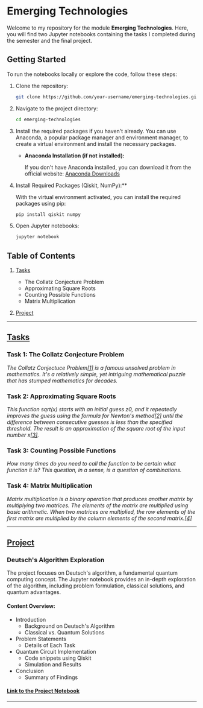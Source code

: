 # Emerging Technologies

Welcome to my repository for the module **Emerging Technologies**. Here, you will find two Jupyter notebooks containing the tasks I completed during the semester and the final project.

## Getting Started

To run the notebooks locally or explore the code, follow these steps:

1. Clone the repository:
    ```bash
    git clone https://github.com/your-username/emerging-technologies.git
    ```

2. Navigate to the project directory:
    ```bash
    cd emerging-technologies
    ```

3. Install the required packages if you haven't already. You can use Anaconda, a popular package manager and environment manager, to create a virtual environment and install the necessary packages.

    - **Anaconda Installation (if not installed):**

      If you don't have Anaconda installed, you can download it from the official website: [Anaconda Downloads](https://www.anaconda.com/products/distribution)

4. Install Required Packages (Qiskit, NumPy):**

      With the virtual environment activated, you can install the required packages using pip:

      ```bash
      pip install qiskit numpy
      ```

5. Open Jupyter notebooks:

    ```bash
    jupyter notebook
    ```

## Table of Contents

1. [Tasks](#tasks)
    - The Collatz Conjecture Problem
    - Approximating Square Roots
    - Counting Possible Functions
    - Matrix Multiplication
  
2. [Project](#project)

---

## [Tasks](/tasks.ipynb)

### Task 1: The Collatz Conjecture Problem
*The Collatz Conjectuce Problem[[1]](https://www.quantamagazine.org/why-mathematicians-still-cant-solve-the-collatz-conjecture-20200922/) is a famous unsolved problem in mathematics. It's a relatively simple, yet intriguing mathematical puzzle that has stumped mathematics for decades.*

### Task 2: Approximating Square Roots
*This function sqrt(x) starts with an initial guess z0, and it repeatedly improves the guess using the formula for Newton's method[[2]](https://en.wikipedia.org/wiki/Newton's_method) until the difference between consecutive guesses is less than the specified threshold. The result is an approximation of the square root of the input number x[[3]](https://www.geeksforgeeks.org/square-root-of-a-number-without-using-sqrt-function/).*

### Task 3: Counting Possible Functions
*How many times do you need to call the function to be certain what function it is?
This question, in a sense, is a question of combinations.*

### Task 4: Matrix Multiplication
*Matrix multiplication is a binary operation that produces another matrix by multiplying two matrices. The elements of the matrix are multiplied using basic arithmetic. When two matrices are multiplied, the row elements of the first matrix are multiplied by the column elements of the second matrix.[[4]](https://www.toppr.com/guides/python-guide/examples/python-examples/native-datatypes/multiply-matrix/python-program-to-multiply-two-matrices/)*

---

## [Project](/project.ipynb)

### Deutsch's Algorithm Exploration
The project focuses on Deutsch's algorithm, a fundamental quantum computing concept. The Jupyter notebook provides an in-depth exploration of the algorithm, including problem formulation, classical solutions, and quantum advantages.

#### Content Overview:
- Introduction
  - Background on Deutsch's Algorithm
  - Classical vs. Quantum Solutions
- Problem Statements
  - Details of Each Task
- Quantum Circuit Implementation
  - Code snippets using Qiskit
  - Simulation and Results
- Conclusion
  - Summary of Findings
  
#### [Link to the Project Notebook](/project.ipynb)

---


